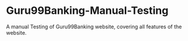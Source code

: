 # Guru99Banking-Manual-Testing
A manual Testing of Guru99Banking website, covering all features of the website.
